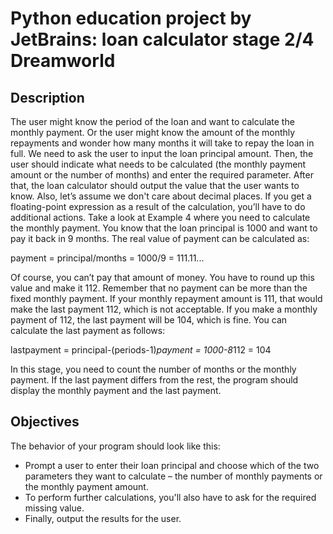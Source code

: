 # Python education project by JetBrains: loan calculator stage 2/4 Dreamworld
## Description
The user might know the period of the loan and want to calculate the monthly payment. Or the user might know the amount of the monthly repayments and wonder how many months it will take to repay the loan in full.
We need to ask the user to input the loan principal amount. Then, the user should indicate what needs to be calculated (the monthly payment amount or the number of months) and enter the required parameter. After that, the loan calculator should output the value that the user wants to know.
Also, let’s assume we don't care about decimal places. If you get a floating-point expression as a result of the calculation, you’ll have to do additional actions. Take a look at Example 4 where you need to calculate the monthly payment. You know that the loan principal is 1000 and want to pay it back in 9 months. The real value of payment can be calculated as:

payment = principal/months = 1000/9 = 111.11...

Of course, you can’t pay that amount of money. You have to round up this value and make it 112. Remember that no payment can be more than the fixed monthly payment. If your monthly repayment amount is 111, that would make the last payment 112, which is not acceptable. If you make a monthly payment of 112, the last payment will be 104, which is fine. You can calculate the last payment as follows:

lastpayment = principal-(periods-1)*payment = 1000-8*112 = 104

In this stage, you need to count the number of months or the monthly payment. If the last payment differs from the rest, the program should display the monthly payment and the last payment.

## Objectives
The behavior of your program should look like this:
* Prompt a user to enter their loan principal and choose which of the two parameters they want to calculate – the number of monthly payments or the monthly payment amount.
* To perform further calculations, you'll also have to ask for the required missing value.
* Finally, output the results for the user.
